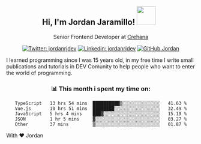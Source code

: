 <div align="center">
<h2 style="margin-right:10px;">Hi, I'm Jordan Jaramillo! <img src="https://media.giphy.com/media/Wj7lNjMNDxSmc/source.gif" width="50" > </h2>

<p>Senior Frontend Developer at <a href="https://www.crehana.com/">Crehana</a></p>

[![Twitter: jordanrjdev](https://img.shields.io/twitter/follow/jordanrjdev?style=social)](https://twitter.com/jordanrjdev)
[![Linkedin: jordanrjdev](https://img.shields.io/badge/-jordanrjdev-blue?style=flat-square&logo=Linkedin&logoColor=white&link=https://www.linkedin.com/in/jordanrjdev/)](https://www.linkedin.com/in/jordanrjdev/)
[![GitHub Jordan](https://img.shields.io/github/followers/jnadroj?label=follow&style=social)](https://github.com/jnadroj)

</div>
I learned programming since I was 15 years old, in my free time I write small publications and tutorials in DEV Comunity to help people who want to enter the world of programming.

<div align="center">

### 📊 **This month i spent my time on:**

<!--START_SECTION:waka-->

```text
TypeScript   13 hrs 54 mins  ██████████▒░░░░░░░░░░░░░░   41.63 %
Vue.js       10 hrs 51 mins  ████████░░░░░░░░░░░░░░░░░   32.49 %
JavaScript   5 hrs 4 mins    ███▓░░░░░░░░░░░░░░░░░░░░░   15.19 %
JSON         1 hr 5 mins     ▓░░░░░░░░░░░░░░░░░░░░░░░░   03.27 %
Other        37 mins         ▒░░░░░░░░░░░░░░░░░░░░░░░░   01.87 %
```

<!--END_SECTION:waka-->

</div>

With ❤️ Jordan
